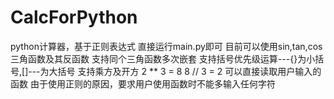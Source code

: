 # CalcForPython
python计算器，基于正则表达式
直接运行main.py即可
目前可以使用sin,tan,cos三角函数及其反函数
支持同个三角函数多次嵌套
支持括号优先级运算---{}为小括号,[]---为大括号
支持乘方及开方 
2 ** 3 = 8 
8 // 3 = 2
可以直接读取用户输入的函数
由于使用正则的原因，要求用户使用函数时不能多输入任何字符
